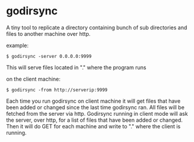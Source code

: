 godirsync
=========

A tiny tool to replicate a directory containing bunch of sub directories and files to another machine over http.


example:
```
$ godirsync -server 0.0.0.0:9999
```

This will serve files located in "." where the program runs

on the client machine:
```
$ godirsync -from http://serverip:9999 
```

Each time you run godirsync on client machine it will get files that have 
been added or changed since the last time godirsync ran. All files will be 
fetched from the server via http.  Godirsync running in client 
mode will ask the server, over http, for a list of files that have been added or 
changed. Then it will do GET for each machine and write to "." where the client is running.
